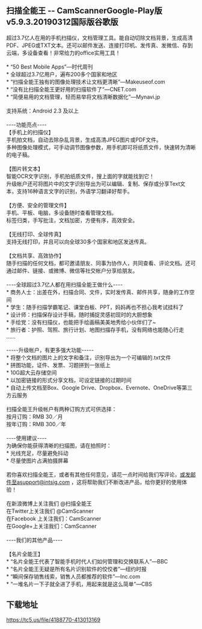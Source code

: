 ## 扫描全能王 -- CamScannerGoogle-Play版v5.9.3.20190312国际版谷歌版
超过3.7亿人在用的手机扫描仪，文档管理工具。能自动切除文档背景，生成高清PDF、JPEG或TXT文本。还可以邮件发送、连接打印机、发传真、发微信、存到云端，多设备查看！非常给力的office实用工具！ <br> <br>* “50 Best Mobile Apps”—时代周刊 <br>* 全球超过3.7亿用户，遍布200多个国家和地区 <br>* “扫描全能王独有的图像处理技术让文档更清晰”—Makeuseof.com <br>* “没有比扫描全能王更好用的扫描软件了”—CNET.com <br>* “简便易用的文档管理，轻而易举将文档清晰数据化”—Mynavi.jp <br> <br>支持系统：Android 2.3 及以上 <br> <br>----功能亮点---- <br>【手机上的扫描仪】 <br>手机拍文档，自动去除杂乱背景，生成高清JPEG图片或PDF文件。 <br>多种图像处理模式，可手动调节图像参数，用手机即可将纸质文件，快速转为清晰的电子稿。 <br> <br>【图片转文本】 <br>智能OCR文字识别，手机拍纸质文件，搜上面的字就能找到它！ <br>升级帐户还可将图片中的文字识别导出为可以编辑、复制、保存或分享Text文本，支持16种语言文字的识别，外语学习翻译好帮手。 <br> <br>【方便、安全的管理文件】 <br>手机、平板、电脑，多设备随时查看管理文档。 <br>标签归类，手写批注，文档加密，方便有序，高效安全。 <br> <br>【无线打印、全球传真】 <br>支持无线打印，并且可以向全球30多个国家和地区发送传真。 <br> <br>【文档共享、高效协作】 <br>随手扫描的任何文档，都可邀请朋友、同事为协作人，共同查看、评论文档。还可通过邮件、链接、或微博、微信等社交帐户分享给朋友。 <br> <br>----全球超过3.7亿人都在用扫描全能王做什么---- <br>* 商务人士：出差在外，扫描合同、文件，实时发传真、邮件共享，随身的工作空间 <br>* 学生：随手扫描学霸笔记、课堂白板、PPT，妈妈再也不担心我考试挂科了 <br>* 设计师：扫描保存设计手稿，随时捕捉灵感初现时的大胆想象 <br>* 手绘党：没有扫描仪，也能把手绘画稿美美地秀给小伙伴们了~ <br>* 旅行者：护照、驾照、旅行计划、地图扫描存手机，没有网络也能随心行走 <br>…… <br> <br>-----升级帐户，有更多强大功能----- <br>* 将整个文档的图片上的文字和备注，识别导出为一个可编辑的.txt文件 <br>* 拼图功能，证件、发票、习题拼到一张纸上 <br>* 10G超大云存储空间 <br>* 以加密链接的形式分享文档，可设定链接的过期时间 <br>* 自动上传文档至Box、Google Drive、Dropbox、Evernote、OneDrive等第三方云服务 <br> <br>扫描全能王升级帐户有两种订购方式可供选择： <br> 按月订购：RMB 30／月 <br> 按年订购：RMB 300／年 <br> <br>----使用建议---- <br>为确保你能获得清晰的扫描图，请在拍照时： <br>* 光线充足，尽量避免抖动 <br>* 尽量使图片占满拍摄屏幕 <br> <br>若你喜欢扫描全能王，或者有其他任何意见，请花一点时间给我们写评论，或发邮件至asupport@intsig.com ，这将帮助我们不断改进产品，给你更好的使用体验！ <br> <br>在新浪微博上关注我们 @扫描全能王 <br>在Twitter上关注我们 @CamScanner <br>在Facebook 上关注我们：CamScanner <br>在Google+上关注我们：CamScanner <br> <br>----我们的其他产品---- <br> <br>【名片全能王】 <br>* “名片全能王代表了智能手机时代人们如何管理和交换联系人”—BBC <br>* “名片全能王无疑是所有名片识别软件的佼佼者”—纽约时报 <br>* “瞬间保存销售线索，销售人员都推荐的软件”—Inc.com <br>* “一堆名片一下子就全进了手机，用起来就是这么简单”—CBS
## 下载地址
https://tc5.us/file/4188770-413013169
